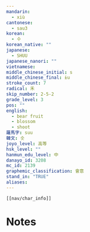 ```yaml
---
mandarin:
  - xiù
cantonese:
  - sau3
korean:
  - 수
korean_native: ""
japanese:
  - SHUU
japanese_nanori: ""
vietnamese:
middle_chinese_initial: s
middle_chinese_final: ɨu
stroke_count: 7
radical: 禾
skip_number: 2-5-2
grade_level: 3
pos: ""
english:
  - bear fruit
  - blossom
  - shoot
羅馬字: suu
韓文: 숫
joyo_level: 高等
hsk_level: ""
hanmun_edu_level: 中
danayo_id: 3208
mc_id: 2139
graphemic_classification: 會意
stand_in: "TRUE"
aliases:
---
```

```meta-bind-embed
[[nav/char_info]]
```

# Notes
